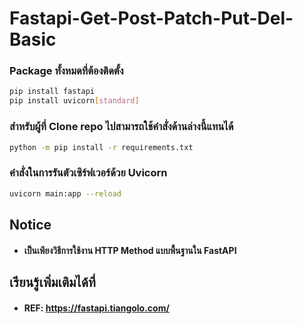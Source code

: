 # Fastapi-Get-Post-Patch-Put-Del-Basic

### Package ทั้งหมดที่ต้องติดตั้ง
```sh
pip install fastapi
pip install uvicorn[standard]

```

### สำหรับผู้ที่ Clone repo ไปสามารถใช้คำสั่งด้านล่างนี้แทนได้

```sh
python -m pip install -r requirements.txt

```

### คำสั่งในการรันตัวเซิร์ฟเวอร์ด้วย Uvicorn

```sh
uvicorn main:app --reload
```

## Notice
- #### เป็นเพียงวิธีการใช้งาน HTTP Method แบบพื้นฐานใน FastAPI

## เรียนรู้เพิ่มเติมได้ที่
- #### REF: https://fastapi.tiangolo.com/
